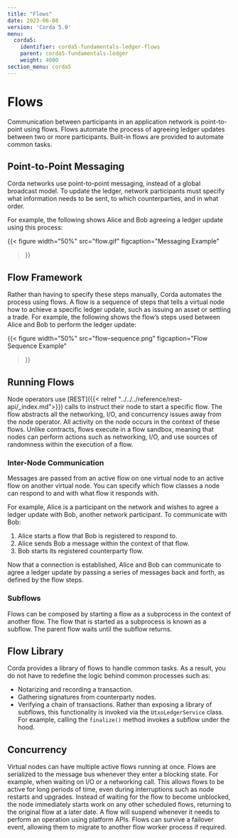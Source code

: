 ```yaml
---
title: "Flows"
date: 2023-06-08
version: 'Corda 5.0'
menu:
  corda5:
    identifier: corda5-fundamentals-ledger-flows
    parent: corda5-fundamentals-ledger
    weight: 4000
section_menu: corda5
---
```


# Flows


Communication between participants in an application network is point-to-point using flows. Flows automate the process of agreeing ledger updates between two or more participants. Built-in flows are provided to automate common tasks.

## Point-to-Point Messaging

Corda networks use point-to-point messaging, instead of a global broadcast model. To update the ledger, network participants must specify what information needs to be sent, to which counterparties, and in what order.

For example, the following shows Alice and Bob agreeing a ledger update using this process:

{{< 
  figure
	 width="50%"
	 src="flow.gif"
	 figcaption="Messaging Example"
>}}

## Flow Framework

Rather than having to specify these steps manually, Corda automates the process using flows. A flow is a sequence of steps that tells a virtual node how to achieve a specific ledger update, such as issuing an asset or settling a trade.
For example, the following shows the flow’s steps used between Alice and Bob to perform the ledger update:

{{< 
  figure
	 width="50%"
	 src="flow-sequence.png"
	 figcaption="Flow Sequence Example"
>}}

## Running Flows

Node operators use [REST]({{< relref "../../../reference/rest-api/_index.md">}}) calls to instruct their node to start a specific flow. The flow abstracts all the networking, I/O, and concurrency issues away from the node operator.
All activity on the node occurs in the context of these flows. Unlike contracts, flows execute in a flow sandbox, meaning that nodes can perform actions such as networking, I/O, and use sources of randomness within the execution of a flow.

### Inter-Node Communication
Messages are passed from an active flow on one virtual node to an active flow on another virtual node. You can specify which flow classes a node can respond to and with what flow it responds with.

For example, Alice is a participant on the network and wishes to agree a ledger update with Bob, another network participant. To communicate with Bob:

1. Alice starts a flow that Bob is registered to respond to.
2. Alice sends Bob a message within the context of that flow.
3. Bob starts its registered counterparty flow.

Now that a connection is established, Alice and Bob can communicate to agree a ledger update by passing a series of messages back and forth, as defined by the flow steps.

### Subflows
Flows can be composed by starting a flow as a subprocess in the context of another flow. The flow that is started as a subprocess is known as a subflow. The parent flow waits until the subflow returns.

## Flow Library
Corda provides a library of flows to handle common tasks. As a result, you do not have to redefine the logic behind common processes such as:
* Notarizing and recording a transaction.
* Gathering signatures from counterparty nodes.
* Verifying a chain of transactions.
Rather than exposing a library of subflows, this functionality is invoked via the `UtxoLedgerService` class. For example, calling the `finalize()` method invokes a subflow under the hood.

## Concurrency
Virtual nodes can have multiple active flows running at once. Flows are serialized to the message bus whenever they enter a blocking state. For example, when waiting on I/O or a networking call. This allows flows to be active for long periods of time, even during interruptions such as node restarts and upgrades. Instead of waiting for the flow to become unblocked, the node immediately starts work on any other scheduled flows, returning to the original flow at a later date. A flow will suspend whenever it needs to perform an operation using platform APIs. Flows can survive a failover event, allowing them to migrate to another flow worker process if required.